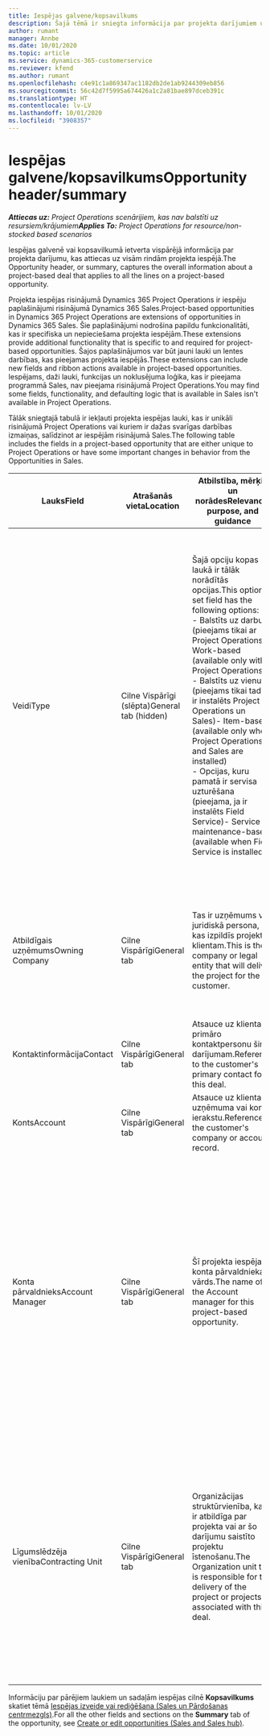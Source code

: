 ```yaml
---
title: Iespējas galvene/kopsavilkums
description: Šajā tēmā ir sniegta informācija par projekta darījumiem un projekta iespēju rindām.
author: rumant
manager: Annbe
ms.date: 10/01/2020
ms.topic: article
ms.service: dynamics-365-customerservice
ms.reviewer: kfend
ms.author: rumant
ms.openlocfilehash: c4e91c1a869347ac1182db2de1ab9244309eb856
ms.sourcegitcommit: 56c42d7f5995a674426a1c2a81bae897dceb391c
ms.translationtype: HT
ms.contentlocale: lv-LV
ms.lasthandoff: 10/01/2020
ms.locfileid: "3908357"
---
```

# <a name="opportunity-headersummary"></a><span data-ttu-id="6ec45-103">Iespējas galvene/kopsavilkums</span><span class="sxs-lookup"><span data-stu-id="6ec45-103">Opportunity header/summary</span></span>

<span data-ttu-id="6ec45-104">_**Attiecas uz:** Project Operations scenārijiem, kas nav balstīti uz resursiem/krājumiem_</span><span class="sxs-lookup"><span data-stu-id="6ec45-104">_**Applies To:** Project Operations for resource/non-stocked based scenarios_</span></span>


<span data-ttu-id="6ec45-105">Iespējas galvenē vai kopsavilkumā ietverta vispārējā informācija par projekta darījumu, kas attiecas uz visām rindām projekta iespējā.</span><span class="sxs-lookup"><span data-stu-id="6ec45-105">The Opportunity header, or summary, captures the overall information about a project-based deal that applies to all the lines on a project-based opportunity.</span></span>

<span data-ttu-id="6ec45-106">Projekta iespējas risinājumā Dynamics 365 Project Operations ir iespēju paplašinājumi risinājumā Dynamics 365 Sales.</span><span class="sxs-lookup"><span data-stu-id="6ec45-106">Project-based opportunities in Dynamics 365 Project Operations are extensions of opportunities in Dynamics 365 Sales.</span></span> <span data-ttu-id="6ec45-107">Šie paplašinājumi nodrošina papildu funkcionalitāti, kas ir specifiska un nepieciešama projekta iespējām.</span><span class="sxs-lookup"><span data-stu-id="6ec45-107">These extensions provide additional functionality that is specific to and required for project-based opportunities.</span></span> <span data-ttu-id="6ec45-108">Šajos paplašinājumos var būt jauni lauki un lentes darbības, kas pieejamas projekta iespējās.</span><span class="sxs-lookup"><span data-stu-id="6ec45-108">These extensions can include new fields and ribbon actions available in project-based opportunities.</span></span> <span data-ttu-id="6ec45-109">Iespējams, daži lauki, funkcijas un noklusējuma loģika, kas ir pieejama programmā Sales, nav pieejama risinājumā Project Operations.</span><span class="sxs-lookup"><span data-stu-id="6ec45-109">You may find some fields, functionality, and defaulting logic that is available in Sales isn't available in Project Operations.</span></span>

<span data-ttu-id="6ec45-110">Tālāk sniegtajā tabulā ir iekļauti projekta iespējas lauki, kas ir unikāli risinājumā Project Operations vai kuriem ir dažas svarīgas darbības izmaiņas, salīdzinot ar iespējām risinājumā Sales.</span><span class="sxs-lookup"><span data-stu-id="6ec45-110">The following table includes the fields in a project-based opportunity that are either unique to Project Operations or have some important changes in behavior from the Opportunities in Sales.</span></span>

| <span data-ttu-id="6ec45-111">**Lauks**</span><span class="sxs-lookup"><span data-stu-id="6ec45-111">**Field**</span></span> | <span data-ttu-id="6ec45-112">**Atrašanās vieta**</span><span class="sxs-lookup"><span data-stu-id="6ec45-112">**Location**</span></span> | <span data-ttu-id="6ec45-113">**Atbilstība, mērķis un norādes**</span><span class="sxs-lookup"><span data-stu-id="6ec45-113">**Relevance, purpose, and guidance**</span></span> | <span data-ttu-id="6ec45-114">**Lejupstraumes ietekme**</span><span class="sxs-lookup"><span data-stu-id="6ec45-114">**Downstream impact**</span></span> |
| --- | --- | --- | --- |
| <span data-ttu-id="6ec45-115">Veidi</span><span class="sxs-lookup"><span data-stu-id="6ec45-115">Type</span></span> | <span data-ttu-id="6ec45-116">Cilne Vispārīgi (slēpta)</span><span class="sxs-lookup"><span data-stu-id="6ec45-116">General tab (hidden)</span></span> | <span data-ttu-id="6ec45-117">Šajā opciju kopas laukā ir tālāk norādītās opcijas.</span><span class="sxs-lookup"><span data-stu-id="6ec45-117">This option set field has the following options:</span></span></br><span data-ttu-id="6ec45-118">- Balstīts uz darbu (pieejams tikai ar Project Operations)</span><span class="sxs-lookup"><span data-stu-id="6ec45-118">- Work-based (available only with Project Operations)</span></span></br><span data-ttu-id="6ec45-119">- Balstīts uz vienumu (pieejams tikai tad, ja ir instalēts Project Operations un Sales)</span><span class="sxs-lookup"><span data-stu-id="6ec45-119">- Item-based (available only when Project Operations and Sales are installed)</span></span></br><span data-ttu-id="6ec45-120">- Opcijas, kuru pamatā ir servisa uzturēšana (pieejama, ja ir instalēts Field Service)</span><span class="sxs-lookup"><span data-stu-id="6ec45-120">- Service maintenance-based (available when Field Service is installed)</span></span> | <span data-ttu-id="6ec45-121">Ja izmantojat Project Operations, šī lauka vērtība automātiski tiek uzstādīta uz **Balstīts uz darbu**, kas klasificē iespēju kā balstītu uz projektu.</span><span class="sxs-lookup"><span data-stu-id="6ec45-121">When you use Project Operations, this field value is automatically set to **Work-based** which classifies the Opportunity as project-based.</span></span> <span data-ttu-id="6ec45-122">Iespējai jābūt balstītai uz projektu, lai iespējotu visus projektam specifiskos paplašinājumus un funkcionalitāti šī darījuma lejupstraumes pārdošanas procesā.</span><span class="sxs-lookup"><span data-stu-id="6ec45-122">An Opportunity should be project-based to enable all project-specific extensions and functionality in the downstream sales process for this deal.</span></span> |
| <span data-ttu-id="6ec45-123">Atbildīgais uzņēmums</span><span class="sxs-lookup"><span data-stu-id="6ec45-123">Owning Company</span></span> | <span data-ttu-id="6ec45-124">Cilne Vispārīgi</span><span class="sxs-lookup"><span data-stu-id="6ec45-124">General tab</span></span> | <span data-ttu-id="6ec45-125">Tas ir uzņēmums vai juridiskā persona, kas izpildīs projektu klientam.</span><span class="sxs-lookup"><span data-stu-id="6ec45-125">This is the company or legal entity that will deliver the project for the customer.</span></span> | <span data-ttu-id="6ec45-126">Šī lauka informācija tiek iekopēta atbilstošajā laukā projekta piedāvājumā, kas izveidots no šīs iespējas.</span><span class="sxs-lookup"><span data-stu-id="6ec45-126">This field information will be copied to the corresponding field on the Project quote that is created from this Opportunity.</span></span> |
| <span data-ttu-id="6ec45-127">Kontaktinformācija</span><span class="sxs-lookup"><span data-stu-id="6ec45-127">Contact</span></span> | <span data-ttu-id="6ec45-128">Cilne Vispārīgi</span><span class="sxs-lookup"><span data-stu-id="6ec45-128">General tab</span></span> | <span data-ttu-id="6ec45-129">Atsauce uz klienta primāro kontaktpersonu šim darījumam.</span><span class="sxs-lookup"><span data-stu-id="6ec45-129">Reference to the customer's primary contact for this deal.</span></span> | |
| <span data-ttu-id="6ec45-130">Konts</span><span class="sxs-lookup"><span data-stu-id="6ec45-130">Account</span></span> | <span data-ttu-id="6ec45-131">Cilne Vispārīgi</span><span class="sxs-lookup"><span data-stu-id="6ec45-131">General tab</span></span> | <span data-ttu-id="6ec45-132">Atsauce uz klienta uzņēmuma vai konta ierakstu.</span><span class="sxs-lookup"><span data-stu-id="6ec45-132">Reference to the customer's company or account record.</span></span> | |
| <span data-ttu-id="6ec45-133">Konta pārvaldnieks</span><span class="sxs-lookup"><span data-stu-id="6ec45-133">Account Manager</span></span> | <span data-ttu-id="6ec45-134">Cilne Vispārīgi</span><span class="sxs-lookup"><span data-stu-id="6ec45-134">General tab</span></span> | <span data-ttu-id="6ec45-135">Šī projekta iespējas konta pārvaldnieka vārds.</span><span class="sxs-lookup"><span data-stu-id="6ec45-135">The name of the Account manager for this project-based opportunity.</span></span> | <span data-ttu-id="6ec45-136">Konta pārvaldnieks ir atbildīgs par attiecību ar klientu pārvaldīšanu līdz projekta pabeigšanai.</span><span class="sxs-lookup"><span data-stu-id="6ec45-136">The Account manager is responsible for managing the relationship with the customer through the completion of this project.</span></span> <span data-ttu-id="6ec45-137">Pamatojoties uz rezervējamā resursa ierakstu, kas saistīts ar konta pārvaldnieku, līgumslēdzēja vienība ir noklusējuma vērtība.</span><span class="sxs-lookup"><span data-stu-id="6ec45-137">Based on the bookable resource record tied to the Account manager, the contracting unit is defaulted.</span></span> |
| <span data-ttu-id="6ec45-138">Līgumslēdzēja vienība</span><span class="sxs-lookup"><span data-stu-id="6ec45-138">Contracting Unit</span></span> | <span data-ttu-id="6ec45-139">Cilne Vispārīgi</span><span class="sxs-lookup"><span data-stu-id="6ec45-139">General tab</span></span> | <span data-ttu-id="6ec45-140">Organizācijas struktūrvienība, kas ir atbildīga par projekta vai ar šo darījumu saistīto projektu īstenošanu.</span><span class="sxs-lookup"><span data-stu-id="6ec45-140">The Organization unit that is responsible for the delivery of the project or projects associated with this deal.</span></span> | <span data-ttu-id="6ec45-141">Līgumslēdzēja vienība ir uzņēmuma nodaļa, kas pabeidz projektu(-us) pēc darījuma slēgšanas.</span><span class="sxs-lookup"><span data-stu-id="6ec45-141">The contracting unit is the division of the company that will complete the project(s) after the deal is closed.</span></span> <span data-ttu-id="6ec45-142">Katrai līgumslēdzējai vienībai ir valūta, un šo valūtu lieto, lai ziņotu projekta laikā radušās prognozētās un faktiskās izmaksas.</span><span class="sxs-lookup"><span data-stu-id="6ec45-142">Every contracting unit has a currency, and this currency is used to report estimated and actual costs incurred during the project.</span></span> |

<span data-ttu-id="6ec45-143">Informāciju par pārējiem laukiem un sadaļām iespējas cilnē **Kopsavilkums** skatiet tēmā [Iespējas izveide vai rediģēšana (Sales un Pārdošanas centrmezgls)](https://docs.microsoft.com/dynamics365/sales-enterprise/create-edit-opportunity-sales).</span><span class="sxs-lookup"><span data-stu-id="6ec45-143">For all the other fields and sections on the **Summary** tab of the opportunity, see [Create or edit opportunities (Sales and Sales hub)](https://docs.microsoft.com/dynamics365/sales-enterprise/create-edit-opportunity-sales).</span></span>
